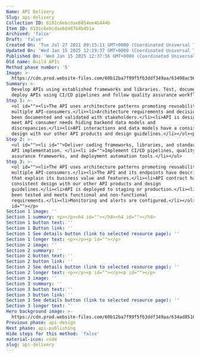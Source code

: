 ```yaml
---
Name: API Delivery
Slug: api-delivery
Collection ID: 6101c6ebcdae6854ee4b444b
Item ID: 6101c6ebcdae68487b4b451a
Archived: 'false'
Draft: 'false'
Created On: 'Tue Jul 27 2021 09:15:11 GMT+0000 (Coordinated Universal Time)'
Updated On: 'Wed Jan 15 2025 12:29:37 GMT+0000 (Coordinated Universal Time)'
Published On: 'Wed Jan 15 2025 12:37:56 GMT+0000 (Coordinated Universal Time)'
Old name: Build APIs
Method phase number: '5'
Image: >-
  https://cdn.prod.website-files.com/60b12ba7f99f5f63ddf349aa/63498ac56fe7a9050389938a_7.svg
Summary: >-
  Develop APIs using established frameworks and libraries. Test, document and
  deploy APIs using CI/CD pipelines and follow quality assurance workflows.
Step 1: >-
  <ol id=""><li>The API uses architecture patterns promoting reusability for
  multiple API-consumers.</li><li>Architecture requirements and decisions have
  been documented and validated with stakeholders.</li><li>API is designed to
  meet API consumer needs hiding backend data models and
  discrepancies.</li><li>API interactions and data models have a consistent
  design with our other API products and design guidelines.</li></ol><p>‍</p>
Step 2: >-
  <ul id=""><li id="">Deliver coding frameworks, libraries, and standards for
  API implementation. </li><li id="">Implement CI/CD pipelines, quality
  assurance frameworks, and deployment automation tools.</li></ul>
Step 3: >-
  <ol id=""><li>The API uses architecture patterns promoting reusability for
  multiple API-consumers.</li><li>The API and its endpoints have descriptions
  that explain its business value and features.</li><li>API contract has a
  consistent design with our other API products and design
  guidelines.</li><li>API is deployed to staging or production.</li><li>API has
  been tested and meets functional and non-functional
  requirements.</li><li>Monitoring and alerts are configured.</li></ol><p
  id="">‍</p>
Section 1 image: ''
Section 1 summary: <p>‍</p><h4 id="">‍</h4><h4 id="">‍</h4>
Section 1 button text: ''
Section 1 Button link: ''
Section 1 See details button (link to selected resource page): ''
Section 1 longer text: <p>‍</p><p id="">‍</p>
Section 2 image: ''
Section 2 summary: ''
Section 2 button text: ''
Section 2 button link: ''
Section 2 See details button (link to selected resource page): ''
Section 2 longer text: <p>‍</p><p id="">‍</p><p id="">‍</p>
Section 3 image: ''
Section 3 summary: ''
Section 3 button text: ''
Section 3 button link: ''
Section 3 See details button (link to selected resource page): ''
Section 3 longer text: ''
Hero background image: >-
  https://cdn.prod.website-files.com/60b12ba7f99f5f63ddf349aa/634ad8516668dd11297e85ae_mediamodifier_image%20(34).jpeg
Previous phase: api-design
Next phase: api-publishing
Hide steps for this method: 'false'
material-icon: code
slug: api-delivery
---
```


